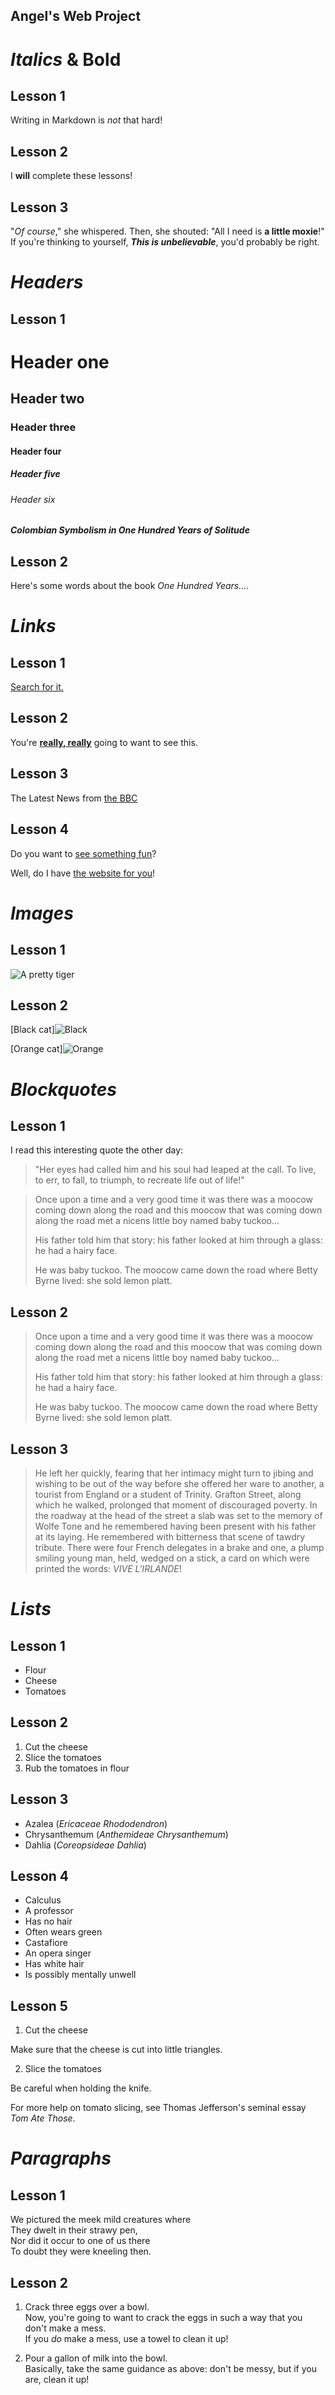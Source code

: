 ## Angel's Web Project
# _Italics_ & **Bold**
## **Lesson 1**
Writing in Markdown is _not_ that hard!
## **Lesson 2**
I **will** complete these lessons!
## **Lesson 3**
"_Of course_," she whispered. Then, she shouted: "All I need is **a little moxie**!"
If you're thinking to yourself, **_This is unbelievable_**, you'd probably be right.
# **_Headers_**
## **Lesson 1**
# Header one
## Header two
### Header three
#### Header four
##### Header five
###### Header six
#### _Colombian Symbolism in One Hundred Years of Solitude_
## **Lesson 2**
Here's some words about the book _One Hundred Years..._.
# **_Links_**
## **Lesson 1**
[Search for it.](www.google.com)
## **Lesson 2**
You're [**really, really**](www.dailykitten.com) going to want to see this.
## **Lesson 3**
The Latest News from [the BBC](www.bbc.com/news)
## **Lesson 4**
Do you want to [see something fun][a fun place]?

Well, do I have [the website for you][another fun place]!

[a fun place]:www.zombo.com

[another fun place]:www.stumbleupon.com
# **_Images_**
## **Lesson 1**
![A pretty tiger](https://upload.wikimedia.org/wikipedia/commons/5/56/Tiger.50.jpg)
## **Lesson 2**
[Black cat]![Black](https://upload.wikimedia.org/wikipedia/commons/a/a3/81_INF_DIV_SSI.jpg)

[Orange cat]![Orange](http://icons.iconarchive.com/icons/google/noto-emoji-animals-nature/256/22221-cat-icon.png)

[Black]: https://upload.wikimedia.org/wikipedia/commons/a/a3/81_INF_DIV_SSI.jpg
[Orange]: http://icons.iconarchive.com/icons/google/noto-emoji-animals-nature/256/22221-cat-icon.png
# **_Blockquotes_**
## **Lesson 1**
I read this interesting quote the other day:

>"Her eyes had called him and his soul had leaped at the call. To live, to err, to fall, to triumph, to recreate life out of life!"

>Once upon a time and a very good time it was there was a moocow coming down along the road and this moocow that was coming down along the road met a nicens little boy named baby tuckoo...
>
>His father told him that story: his father looked at him through a glass: he had a hairy face.
>
>He was baby tuckoo. The moocow came down the road where Betty Byrne lived: she sold lemon platt.
## **Lesson 2**
>Once upon a time and a very good time it was there was a moocow coming down along the road and this moocow that was coming down along the road met a nicens little boy named baby tuckoo...
>
>His father told him that story: his father looked at him through a glass: he had a hairy face.
>
>He was baby tuckoo. The moocow came down the road where Betty Byrne lived: she sold lemon platt.
## **Lesson 3**
>He left her quickly, fearing that her intimacy might turn to jibing and wishing to be out of the way before she offered her ware to another, a tourist from England or a student of Trinity. Grafton Street, along which he walked, prolonged that moment of discouraged poverty. In the roadway at the head of the street a slab was set to the memory of Wolfe Tone and he remembered having been present with his father at its laying. He remembered with bitterness that scene of tawdry tribute. There were four French delegates in a brake and one, a plump smiling young man, held, wedged on a stick, a card on which were printed the words: _VIVE L'IRLANDE_!
# **_Lists_**
## **Lesson 1**
* Flour
* Cheese
* Tomatoes
## **Lesson 2**
1. Cut the cheese
2. Slice the tomatoes
3. Rub the tomatoes in flour
## **Lesson 3**
* Azalea (_Ericaceae Rhododendron_)
* Chrysanthemum (_Anthemideae Chrysanthemum_)
* Dahlia (_Coreopsideae Dahlia_)
## **Lesson 4**
* Calculus
 * A professor
 * Has no hair
 * Often wears green
* Castafiore
 * An opera singer
 * Has white hair
 * Is possibly mentally unwell
## **Lesson 5**
 1. Cut the cheese

 Make sure that the cheese is cut into little triangles.

2. Slice the tomatoes

 Be careful when holding the knife.

 For more help on tomato slicing, see Thomas Jefferson's seminal essay _Tom Ate Those_.
# **_Paragraphs_**
## **Lesson 1**
 We pictured the meek mild creatures where  
They dwelt in their strawy pen,  
Nor did it occur to one of us there  
To doubt they were kneeling then.
## **Lesson 2**
 1. Crack three eggs over a bowl.  
 Now, you're going to want to crack the eggs in such a way that you don't make a mess.  
If you _do_ make a mess, use a towel to clean it up!

2. Pour a gallon of milk into the bowl.  
Basically, take the same guidance as above: don't be messy, but if you are, clean it up!
